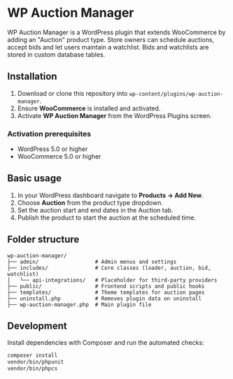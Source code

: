 # WP Auction Manager

WP Auction Manager is a WordPress plugin that extends WooCommerce by adding an "Auction" product type. Store owners can schedule auctions, accept bids and let users maintain a watchlist. Bids and watchlists are stored in custom database tables.

## Installation

1. Download or clone this repository into `wp-content/plugins/wp-auction-manager`.
2. Ensure **WooCommerce** is installed and activated.
3. Activate **WP Auction Manager** from the WordPress Plugins screen.

### Activation prerequisites

- WordPress 5.0 or higher
- WooCommerce 5.0 or higher

## Basic usage

1. In your WordPress dashboard navigate to **Products → Add New**.
2. Choose **Auction** from the product type dropdown.
3. Set the auction start and end dates in the Auction tab.
4. Publish the product to start the auction at the scheduled time.

## Folder structure

```text
wp-auction-manager/
├── admin/                  # Admin menus and settings
├── includes/               # Core classes (loader, auction, bid, watchlist)
│   └── api-integrations/   # Placeholder for third-party providers
├── public/                 # Frontend scripts and public hooks
├── templates/              # Theme templates for auction pages
├── uninstall.php           # Removes plugin data on uninstall
├── wp-auction-manager.php  # Main plugin file
```

## Development

Install dependencies with Composer and run the automated checks:

```bash
composer install
vendor/bin/phpunit
vendor/bin/phpcs
```
